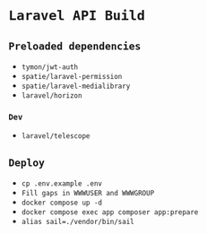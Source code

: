 # `Laravel API Build`

## `Preloaded dependencies`
- `tymon/jwt-auth`
- `spatie/laravel-permission`
- `spatie/laravel-medialibrary`
- `laravel/horizon`
### `Dev`
- `laravel/telescope`

## `Deploy`

- `cp .env.example .env`
- `Fill gaps in WWWUSER and WWWGROUP`
- `docker compose up -d`
- `docker compose exec app composer app:prepare`
- `alias sail=./vendor/bin/sail`
